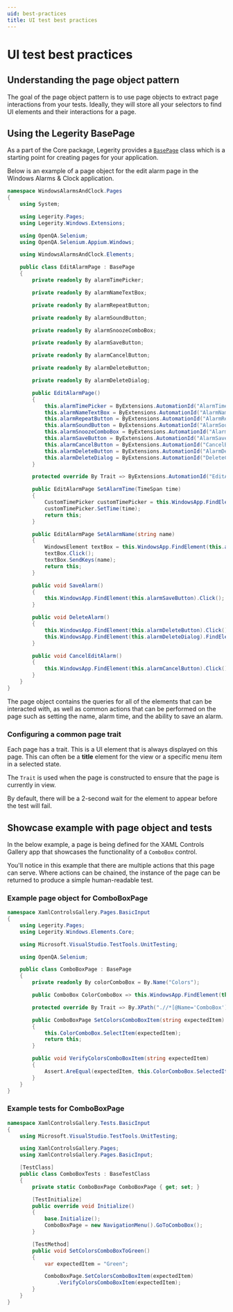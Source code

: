 ```yaml
---
uid: best-practices
title: UI test best practices
---
```


# UI test best practices

## Understanding the page object pattern

The goal of the page object pattern is to use page objects to extract page interactions from your tests. Ideally, they will store all your selectors to find UI elements and their interactions for a page.

## Using the Legerity BasePage

As a part of the Core package, Legerity provides a [`BasePage`](https://github.com/MADE-Apps/legerity/blob/main/src/Legerity.Core/Pages/BasePage.cs) class which is a starting point for creating pages for your application.

Below is an example of a page object for the edit alarm page in the Windows Alarms & Clock application.

```csharp
namespace WindowsAlarmsAndClock.Pages
{
    using System;

    using Legerity.Pages;
    using Legerity.Windows.Extensions;

    using OpenQA.Selenium;
    using OpenQA.Selenium.Appium.Windows;

    using WindowsAlarmsAndClock.Elements;

    public class EditAlarmPage : BasePage
    {
        private readonly By alarmTimePicker;

        private readonly By alarmNameTextBox;

        private readonly By alarmRepeatButton;

        private readonly By alarmSoundButton;

        private readonly By alarmSnoozeComboBox;

        private readonly By alarmSaveButton;

        private readonly By alarmCancelButton;

        private readonly By alarmDeleteButton;

        private readonly By alarmDeleteDialog;

        public EditAlarmPage()
        {
            this.alarmTimePicker = ByExtensions.AutomationId("AlarmTimePicker");
            this.alarmNameTextBox = ByExtensions.AutomationId("AlarmNameTextBox");
            this.alarmRepeatButton = ByExtensions.AutomationId("AlarmRepeatsToggleButton");
            this.alarmSoundButton = ByExtensions.AutomationId("AlarmSoundButton");
            this.alarmSnoozeComboBox = ByExtensions.AutomationId("AlarmSnoozeCombobox");
            this.alarmSaveButton = ByExtensions.AutomationId("AlarmSaveButton");
            this.alarmCancelButton = ByExtensions.AutomationId("CancelButton");
            this.alarmDeleteButton = ByExtensions.AutomationId("AlarmDeleteButton");
            this.alarmDeleteDialog = ByExtensions.AutomationId("DeleteConfirmationDialog");
        }

        protected override By Trait => ByExtensions.AutomationId("EditAlarmHeader");

        public EditAlarmPage SetAlarmTime(TimeSpan time)
        {
            CustomTimePicker customTimePicker = this.WindowsApp.FindElement(this.alarmTimePicker);
            customTimePicker.SetTime(time);
            return this;
        }

        public EditAlarmPage SetAlarmName(string name)
        {
            WindowsElement textBox = this.WindowsApp.FindElement(this.alarmNameTextBox);
            textBox.Click();
            textBox.SendKeys(name);
            return this;
        }

        public void SaveAlarm()
        {
            this.WindowsApp.FindElement(this.alarmSaveButton).Click();
        }

        public void DeleteAlarm()
        {
            this.WindowsApp.FindElement(this.alarmDeleteButton).Click();
            this.WindowsApp.FindElement(this.alarmDeleteDialog).FindElementByName("Delete").Click();
        }

        public void CancelEditAlarm()
        {
            this.WindowsApp.FindElement(this.alarmCancelButton).Click();
        }
    }
}
```

The page object contains the queries for all of the elements that can be interacted with, as well as common actions that can be performed on the page such as setting the name, alarm time, and the ability to save an alarm.

### Configuring a common page trait

Each page has a trait. This is a UI element that is always displayed on this page. This can often be a **title** element for the view or a specific menu item in a selected state.

The `Trait` is used when the page is constructed to ensure that the page is currently in view.

By default, there will be a 2-second wait for the element to appear before the test will fail.

## Showcase example with page object and tests

In the below example, a page is being defined for the XAML Controls Gallery app that showcases the functionality of a `ComboBox` control.

You'll notice in this example that there are multiple actions that this page can serve. Where actions can be chained, the instance of the page can be returned to produce a simple human-readable test.

### Example page object for ComboBoxPage

```csharp
namespace XamlControlsGallery.Pages.BasicInput
{
    using Legerity.Pages;
    using Legerity.Windows.Elements.Core;

    using Microsoft.VisualStudio.TestTools.UnitTesting;

    using OpenQA.Selenium;

    public class ComboBoxPage : BasePage
    {
        private readonly By colorComboBox = By.Name("Colors");

        public ComboBox ColorComboBox => this.WindowsApp.FindElement(this.colorComboBox);

        protected override By Trait => By.XPath(".//*[@Name='ComboBox'][@AutomationId='TitleTextBlock']");

        public ComboBoxPage SetColorsComboBoxItem(string expectedItem)
        {
            this.ColorComboBox.SelectItem(expectedItem);
            return this;
        }

        public void VerifyColorsComboBoxItem(string expectedItem)
        {
            Assert.AreEqual(expectedItem, this.ColorComboBox.SelectedItem);
        }
    }
}
```

### Example tests for ComboBoxPage

```csharp
namespace XamlControlsGallery.Tests.BasicInput
{
    using Microsoft.VisualStudio.TestTools.UnitTesting;

    using XamlControlsGallery.Pages;
    using XamlControlsGallery.Pages.BasicInput;

    [TestClass]
    public class ComboBoxTests : BaseTestClass
    {
        private static ComboBoxPage ComboBoxPage { get; set; }

        [TestInitialize]
        public override void Initialize()
        {
            base.Initialize();
            ComboBoxPage = new NavigationMenu().GoToComboBox();
        }

        [TestMethod]
        public void SetColorsComboBoxToGreen()
        {
            var expectedItem = "Green";

            ComboBoxPage.SetColorsComboBoxItem(expectedItem)
                .VerifyColorsComboBoxItem(expectedItem);
        }
    }
}
```
